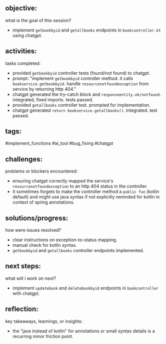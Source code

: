 ## objective:
what is the goal of this session?
- implement `getbookbyid` and `getallbooks` endpoints in `bookcontroller.kt` using chatgpt.

## activities:
tasks completed:
- provided `getbookbyid` controller tests (found/not found) to chatgpt.
- prompt: "implement `getbookbyid` controller method. it calls `bookservice.getbookbyid`. handle `resourcenotfoundexception` from service by returning http 404."
- chatgpt generated the try-catch block and `responseentity.ok/notfound`. integrated, fixed imports. tests passed.
- provided `getallbooks` controller test. prompted for implementation.
- chatgpt generated `return bookservice.getallbooks()`. integrated. test passed.

## tags:
 #implement_functions #ai_tool #bug_fixing #chatgpt

## challenges:
problems or blockers encountered: 
- ensuring chatgpt correctly mapped the service's `resourcenotfoundexception` to an http 404 status in the controller.
- it sometimes forgets to make the controller method a `public fun` (kotlin default) and might use java syntax if not explicitly reminded for kotlin in context of spring annotations.

## solutions/progress:
how were issues resolved?
- clear instructions on exception-to-status mapping.
- manual check for kotlin syntax.
- `getbookbyid` and `getallbooks` controller endpoints implemented.

## next steps:
what will i work on next?
- implement `updatebook` and `deletebookbyid` endpoints in `bookcontroller` with chatgpt.

## reflection:
key takeaways, learnings, or insights:
- the "java instead of kotlin" for annotations or small syntax details is a recurring minor friction point.
